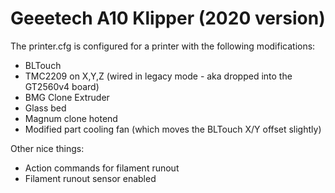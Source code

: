 # Geeetech A10 Klipper (2020 version)

The printer.cfg is configured for a printer with the following modifications:
- BLTouch
- TMC2209 on X,Y,Z (wired in legacy mode - aka dropped into the GT2560v4 board)
- BMG Clone Extruder
- Glass bed
- Magnum clone hotend
- Modified part cooling fan (which moves the BLTouch X/Y offset slightly)

Other nice things:
- Action commands for filament runout
- Filament runout sensor enabled

